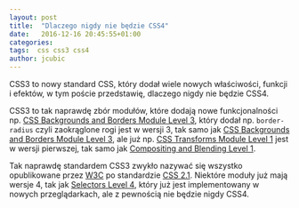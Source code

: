 ```yaml
---
layout: post
title:  "Dlaczego nigdy nie będzie CSS4"
date:   2016-12-16 20:45:55+01:00
categories: 
tags:  css css3 css4
author: jcubic
---
```


CSS3 to nowy standard CSS, który dodał wiele nowych właściwości, funkcji i efektów,
w tym poście przedstawię, dlaczego nigdy nie będzie CSS4.

<!-- more -->

CSS3 to tak naprawdę zbór modułów, które dodają nowe funkcjonalności np.
[CSS Backgrounds and Borders Module Level 3](https://www.w3.org/TR/css3-background/),
który dodał np. `border-radius` czyli zaokrąglone rogi jest w wersji 3, tak samo jak
[CSS Backgrounds and Borders Module Level 3](https://www.w3.org/TR/css3-background/),
ale już np. [CSS Transforms Module Level 1](https://www.w3.org/TR/css-transforms-1/)
jest w wersji pierwszej, tak samo jak [Compositing and Blending Level 1](https://www.w3.org/TR/compositing/).

Tak naprawdę standardem CSS3 zwykło nazywać się wszystko opublikowane przez [W3C](https://www.w3.org)
po standardzie [CSS 2.1](https://www.w3.org/TR/CSS2/). Niektóre moduły już mają wersje 4, tak jak
[Selectors Level 4](https://www.w3.org/TR/selectors4/), który już jest implementowany w nowych przeglądarkach,
ale z pewnością nie będzie nigdy CSS4.